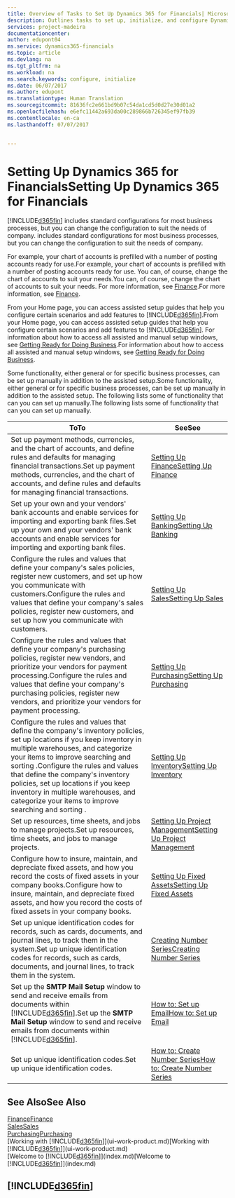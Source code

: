```yaml
---
title: Overview of Tasks to Set Up Dynamics 365 for Financials| Microsoft Docs
description: Outlines tasks to set up, initialize, and configure Dynamics 365 for Financials to suit your needs.
services: project-madeira
documentationcenter: 
author: edupont04
ms.service: dynamics365-financials
ms.topic: article
ms.devlang: na
ms.tgt_pltfrm: na
ms.workload: na
ms.search.keywords: configure, initialize
ms.date: 06/07/2017
ms.author: edupont
ms.translationtype: Human Translation
ms.sourcegitcommit: 81636fc2e661bd9b07c54da1cd5d0d27e30d01a2
ms.openlocfilehash: e6efc11442a693da00c289866b726345ef97fb39
ms.contentlocale: en-ca
ms.lasthandoff: 07/07/2017


---
```

# <a name="setting-up-dynamics-365-for-financials"></a><span data-ttu-id="e3064-103">Setting Up Dynamics 365 for Financials</span><span class="sxs-lookup"><span data-stu-id="e3064-103">Setting Up Dynamics 365 for Financials</span></span>
[!INCLUDE[d365fin](includes/d365fin_md.md)]<span data-ttu-id="e3064-104"> includes standard configurations for most business processes, but you can change the configuration to suit the needs of company.</span><span class="sxs-lookup"><span data-stu-id="e3064-104"> includes standard configurations for most business processes, but you can change the configuration to suit the needs of company.</span></span>

<span data-ttu-id="e3064-105">For example, your chart of accounts is prefilled with a number of posting accounts ready for use.</span><span class="sxs-lookup"><span data-stu-id="e3064-105">For example, your chart of accounts is prefilled with a number of posting accounts ready for use.</span></span> <span data-ttu-id="e3064-106">You can, of course, change the chart of accounts to suit your needs.</span><span class="sxs-lookup"><span data-stu-id="e3064-106">You can, of course, change the chart of accounts to suit your needs.</span></span> <span data-ttu-id="e3064-107">For more information, see [Finance](finance.md).</span><span class="sxs-lookup"><span data-stu-id="e3064-107">For more information, see [Finance](finance.md).</span></span>

<span data-ttu-id="e3064-108">From your Home page, you can access assisted setup guides that help you configure certain scenarios and add features to [!INCLUDE[d365fin](includes/d365fin_md.md)].</span><span class="sxs-lookup"><span data-stu-id="e3064-108">From your Home page, you can access assisted setup guides that help you configure certain scenarios and add features to [!INCLUDE[d365fin](includes/d365fin_md.md)].</span></span> <span data-ttu-id="e3064-109">For information about how to access all assisted and manual setup windows, see [Getting Ready for Doing Business](ui-get-ready-business.md).</span><span class="sxs-lookup"><span data-stu-id="e3064-109">For information about how to access all assisted and manual setup windows, see [Getting Ready for Doing Business](ui-get-ready-business.md).</span></span>

<span data-ttu-id="e3064-110">Some functionality, either general or for specific business processes, can be set up manually in addition to the assisted setup.</span><span class="sxs-lookup"><span data-stu-id="e3064-110">Some functionality, either general or for specific business processes, can be set up manually in addition to the assisted setup.</span></span> <span data-ttu-id="e3064-111">The following lists some of functionality that can you can set up manually.</span><span class="sxs-lookup"><span data-stu-id="e3064-111">The following lists some of functionality that can you can set up manually.</span></span>

| <span data-ttu-id="e3064-112">To</span><span class="sxs-lookup"><span data-stu-id="e3064-112">To</span></span> | <span data-ttu-id="e3064-113">See</span><span class="sxs-lookup"><span data-stu-id="e3064-113">See</span></span> |
| --- | --- |
| <span data-ttu-id="e3064-114">Set up payment methods, currencies, and the chart of accounts, and define rules and defaults for managing financial transactions.</span><span class="sxs-lookup"><span data-stu-id="e3064-114">Set up payment methods, currencies, and the chart of accounts, and define rules and defaults for managing financial transactions.</span></span> |[<span data-ttu-id="e3064-115">Setting Up Finance</span><span class="sxs-lookup"><span data-stu-id="e3064-115">Setting Up Finance</span></span>](finance-setup-finance.md) |
| <span data-ttu-id="e3064-116">Set up your own and your vendors' bank accounts and enable services for importing and exporting bank files.</span><span class="sxs-lookup"><span data-stu-id="e3064-116">Set up your own and your vendors' bank accounts and enable services for importing and exporting bank files.</span></span> |[<span data-ttu-id="e3064-117">Setting Up Banking</span><span class="sxs-lookup"><span data-stu-id="e3064-117">Setting Up Banking</span></span>](bank-setup-banking.md) |
| <span data-ttu-id="e3064-118">Configure the rules and values that define your company's sales policies, register new customers, and set up how you communicate with customers.</span><span class="sxs-lookup"><span data-stu-id="e3064-118">Configure the rules and values that define your company's sales policies, register new customers, and set up how you communicate with customers.</span></span> |[<span data-ttu-id="e3064-119">Setting Up Sales</span><span class="sxs-lookup"><span data-stu-id="e3064-119">Setting Up Sales</span></span>](sales-setup-sales.md) |
| <span data-ttu-id="e3064-120">Configure the rules and values that define your company's purchasing policies, register new vendors, and prioritize your vendors for payment processing.</span><span class="sxs-lookup"><span data-stu-id="e3064-120">Configure the rules and values that define your company's purchasing policies, register new vendors, and prioritize your vendors for payment processing.</span></span> |[<span data-ttu-id="e3064-121">Setting Up Purchasing</span><span class="sxs-lookup"><span data-stu-id="e3064-121">Setting Up Purchasing</span></span>](purchasing-setup-purchasing.md) |
| <span data-ttu-id="e3064-122">Configure the rules and values that define the company's inventory policies, set up locations if you keep inventory in multiple warehouses, and categorize your items to improve searching and sorting .</span><span class="sxs-lookup"><span data-stu-id="e3064-122">Configure the rules and values that define the company's inventory policies, set up locations if you keep inventory in multiple warehouses, and categorize your items to improve searching and sorting .</span></span> |[<span data-ttu-id="e3064-123">Setting Up Inventory</span><span class="sxs-lookup"><span data-stu-id="e3064-123">Setting Up Inventory</span></span>](inventory-setup-inventory.md) |
| <span data-ttu-id="e3064-124">Set up resources, time sheets, and jobs to manage projects.</span><span class="sxs-lookup"><span data-stu-id="e3064-124">Set up resources, time sheets, and jobs to manage projects.</span></span> |[<span data-ttu-id="e3064-125">Setting Up Project Management</span><span class="sxs-lookup"><span data-stu-id="e3064-125">Setting Up Project Management</span></span>](projects-setup-projects.md) |
| <span data-ttu-id="e3064-126">Configure how to insure, maintain, and depreciate fixed assets, and how you record the costs of fixed assets in your company books.</span><span class="sxs-lookup"><span data-stu-id="e3064-126">Configure how to insure, maintain, and depreciate fixed assets, and how you record the costs of fixed assets in your company books.</span></span> |[<span data-ttu-id="e3064-127">Setting Up Fixed Assets</span><span class="sxs-lookup"><span data-stu-id="e3064-127">Setting Up Fixed Assets</span></span>](fa-setup.md) |
| <span data-ttu-id="e3064-128">Set up unique identification codes for records, such as cards, documents, and journal lines, to track them in the system.</span><span class="sxs-lookup"><span data-stu-id="e3064-128">Set up unique identification codes for records, such as cards, documents, and journal lines, to track them in the system.</span></span> |[<span data-ttu-id="e3064-129">Creating Number Series</span><span class="sxs-lookup"><span data-stu-id="e3064-129">Creating Number Series</span></span>](ui-create-number-series.md) |
| <span data-ttu-id="e3064-130">Set up the **SMTP Mail Setup** window to send and receive emails from documents within [!INCLUDE[d365fin](includes/d365fin_md.md)].</span><span class="sxs-lookup"><span data-stu-id="e3064-130">Set up the **SMTP Mail Setup** window to send and receive emails from documents within [!INCLUDE[d365fin](includes/d365fin_md.md)].</span></span> |[<span data-ttu-id="e3064-131">How to: Set up Email</span><span class="sxs-lookup"><span data-stu-id="e3064-131">How to: Set up Email</span></span>](madeira-how-setup-email.md) |
| <span data-ttu-id="e3064-132">Set up unique identification codes.</span><span class="sxs-lookup"><span data-stu-id="e3064-132">Set up unique identification codes.</span></span> |[<span data-ttu-id="e3064-133">How to: Create Number Series</span><span class="sxs-lookup"><span data-stu-id="e3064-133">How to: Create Number Series</span></span>](ui-create-number-series.md) |

## <a name="see-also"></a><span data-ttu-id="e3064-134">See Also</span><span class="sxs-lookup"><span data-stu-id="e3064-134">See Also</span></span>
[<span data-ttu-id="e3064-135">Finance</span><span class="sxs-lookup"><span data-stu-id="e3064-135">Finance</span></span>](finance.md)  
[<span data-ttu-id="e3064-136">Sales</span><span class="sxs-lookup"><span data-stu-id="e3064-136">Sales</span></span>](sales-manage-sales.md)  
[<span data-ttu-id="e3064-137">Purchasing</span><span class="sxs-lookup"><span data-stu-id="e3064-137">Purchasing</span></span>](purchasing-manage-purchasing.md)  
<span data-ttu-id="e3064-138">[Working with [!INCLUDE[d365fin](includes/d365fin_md.md)]](ui-work-product.md)</span><span class="sxs-lookup"><span data-stu-id="e3064-138">[Working with [!INCLUDE[d365fin](includes/d365fin_md.md)]](ui-work-product.md)</span></span>  
<span data-ttu-id="e3064-139">[Welcome to [!INCLUDE[d365fin](includes/d365fin_long_md.md)]](index.md)</span><span class="sxs-lookup"><span data-stu-id="e3064-139">[Welcome to [!INCLUDE[d365fin](includes/d365fin_long_md.md)]](index.md)</span></span>  

## [!INCLUDE[d365fin](includes/free_trial_md.md)]
